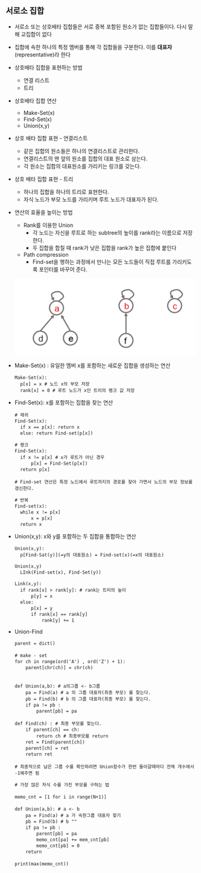 ## 서로소 집합

+ 서로소 또는 상호배타 집합들은 서로 중복 포함된 원소가 없는 집합들이다. 다시 말해 교집합이 없다

+ 집합에 속한 하나의 특정 멤버를 통해 각 집합들을 구분한다. 이를 **대표자**(representative)라 한다

+ 상호배타 집합을 표현하는 방법
  + 연결 리스트
  + 트리
  
+ 상호배타 집합 연산
  + Make-Set(x)
  + Find-Set(x)
  + Union(x,y)

+ 상호 배타 집합 표현 - 연결리스트
  + 같은 집합의 원소들은 하나의 연결리스트로 관리한다.
  + 연결리스트의 맨 앞의 원소를 집합의 대표 원소로 삼는다.
  + 각 원소는 집합의 대표원소를 가리키는 링크를 갖는다.
  
+ 상호 배타 집합 표현 - 트리
  
  + 하나의 집합을 하나의 트리로 표현한다.
  + 자식 노드가 부모 노드를 가리키며 루트 노드가 대표자가 된다.
  
+ 연산의 효율을 높이는 방법
  
  + Rank를 이용한 Union
    + 각 노드는 자신을 루트로 하는 subtree의 높이를 rank라는 이름으로 저장한다.
    + 두 집합을 합칠 때 rank가 낮은 집합을 rank가 높은 집합에 붙인다
  + Path compression
    + Find-set을 행하는 과정에서 만나는 모든 노드들이 직접 루트를 가리키도록 포인터를 바꾸어 준다.
  
  
  
  ![image-20211218004249599](02_서로소.assets/image-20211218004249599.png)

+ Make-Set(x) : 유일한 멤버 x를 포함하는 새로운 집합을 생성하는 연산

  ```
  Make-Set(x):
  	p[x] = x # 노드 x의 부모 저장
  	rank[x] = 0 # 루트 노드가 x인 트리의 랭크 값 저장
  ```

+ Find-Set(x): x를 포함하는 집합을 찾는 연산

  ```
  # 재귀
  Find-Set(x):
  	if x == p[x]: return x
  	else: return Find-set(p[x])
  ```

  ```
  # 랭크
  Find-Set(x):
  	if x != p[x] # x가 루트가 아닌 경우
  		p[x] = Find-Set(p[x])
  	return p[x]
  	
  # Find-set 연산은 특정 노드에서 루트까지의 경로를 찾아 가면서 노드의 부모 정보를 갱신한다.
  ```

  ```
  # 반복
  Find-set(x):
  	while x != p[x]
  		x = p[x]
  	return x
  ```

+ Union(x,y): x와 y를 포함하는 두 집합을 통합하는 연산

  ```
  Union(x,y):
  	p[Find-Sat(y)](=y의 대표원소) = Find-set(x)(=x의 대표원소)
  ```

  ```
  Union(x,y)
  	LInk(Find-set(x), Find-Set(y))
  ```

  ```
  Link(x,y):
  	if rank[x] > rank[y]: # rank는 트리의 높이
  		p[y] = x
  	else:
  		p[x] = y
  		if rank[x] == rank[y]
  			rank[y] += 1
  ```

* Union-Find

  ```
  parent = dict()
  
  # make - set
  for ch in range(ord('A') , ord('Z') + 1):
      parent[chr(ch)] = chr(ch)
  
  
  def Union(a,b): # a의그룹 <- b그룹 
      pa = Find(a) # a 의 그룹 대표자(최종 부모) 를 찾는다.
      pb = Find(b) # b 의 그룹 대표자(최종 부모) 를 찾는다.
      if pa != pb : 
          parent[pb] = pa
  
  def Find(ch) : # 최종 부모를 찾는다.
      if parent[ch] == ch:
          return ch # 최종부모를 return
      ret = Find(parent[ch])
      parent[ch] = ret
      return ret
  
  # 최종적으로 남은 그룹 수를 확인하려면 Union함수가 한번 돌아갈때마다 전체 개수에서 -1해주면 됨
  ```

  ```
  # 가장 많은 자식 수를 가진 부모를 구하는 법
  
  memo_cnt = [1 for i in range(N+1)]
  
  def Union(a,b): # a <- b
      pa = Find(a) # a 가 속한그룹 대표자 찾기
      pb = Find(b) # b ""
      if pa != pb :
          parent[pb] = pa
          memo_cnt[pa] += mem_cnt[pb]
          memo_cnt[pb] = 0
      return
      
  print(max(memo_cnt))
  ```

  